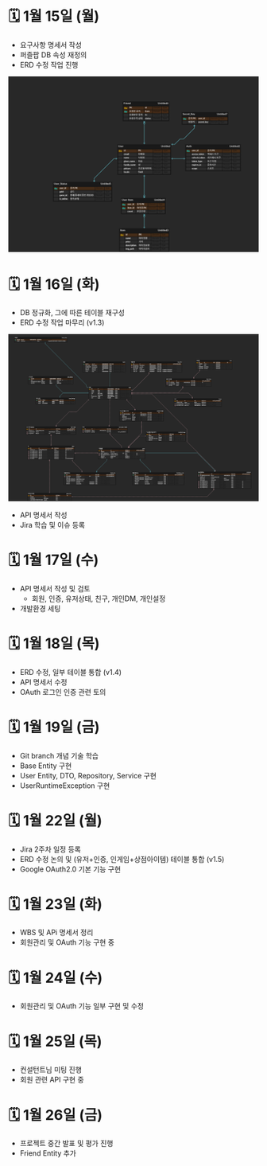 # 🗓️ 1월 15일 (월)

* 요구사항 명세서 작성
* 퍼즐팝 DB 속성 재정의
* ERD 수정 작업 진행

<img src="./img/A304_ERD_V1.2.png" />


# 🗓️ 1월 16일 (화)

* DB 정규화, 그에 따른 테이블 재구성
* ERD 수정 작업 마무리 (v1.3)
<img src="./img/A304_ERD_V1.3.png" />

* API 명세서 작성
* Jira 학습 및 이슈 등록


# 🗓️ 1월 17일 (수)

* API 명세서 작성 및 검토
    - 회원, 인증, 유저상태, 친구, 개인DM, 개인설정
* 개발환경 세팅


# 🗓️ 1월 18일 (목)

* ERD 수정, 일부 테이블 통합 (v1.4)
* API 명세서 수정
* OAuth 로그인 인증 관련 토의


# 🗓️ 1월 19일 (금)
* Git branch 개념 기술 학습
* Base Entity 구현
* User Entity, DTO, Repository, Service 구현
* UserRuntimeException 구현


# 🗓️ 1월 22일 (월)

* Jira 2주차 일정 등록
* ERD 수정 논의 및 (유저+인증, 인게임+상점아이템) 테이블 통합 (v1.5)
* Google OAuth2.0 기본 기능 구현


# 🗓️ 1월 23일 (화)

* WBS 및 APi 명세서 정리
* 회원관리 및 OAuth 기능 구현 중


# 🗓️ 1월 24일 (수)

* 회원관리 및 OAuth 기능 일부 구현 및 수정


# 🗓️ 1월 25일 (목)

* 컨설턴트님 미팅 진행
* 회원 관련 API 구현 중


# 🗓️ 1월 26일 (금)
* 프로젝트 중간 발표 및 평가 진행
* Friend Entity 추가
